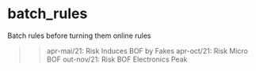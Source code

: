 # batch_rules
Batch rules before turning them online rules

>> apr-mai/21: Risk Induces BOF by Fakes
>> apr-oct/21: Risk Micro BOF
>> out-nov/21: Risk BOF Electronics Peak
